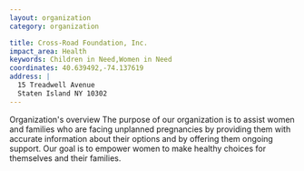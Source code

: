 ```yaml
---
layout: organization
category: organization

title: Cross-Road Foundation, Inc.
impact_area: Health
keywords: Children in Need,Women in Need
coordinates: 40.639492,-74.137619
address: |
  15 Treadwell Avenue
  Staten Island NY 10302
---
```

Organization's overview
The purpose of our organization is to assist women and families who are facing unplanned pregnancies by providing them with accurate information about their options and by offering them ongoing support. Our goal is to empower women to make healthy choices for themselves and their families.